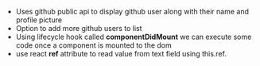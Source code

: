 * Uses github public api to display github user along with their name and profile picture
* Option to add more github users to list
* Using lifecycle hook called **componentDidMount** we can execute some code once a component is mounted to the dom
* use react **ref** attribute to read value from text field using this.ref.<refname>
